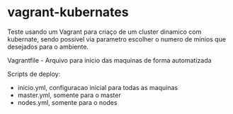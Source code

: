 # vagrant-kubernates

Teste usando um Vagrant para criaço de um cluster dinamico com kubernate, sendo possivel via parametro escolher o numero de minios que desejados para o ambiente.

Vagrantfile - Arquivo para inicio das maquinas de forma automatizada

Scripts de deploy: 
 - inicio.yml, configuracao inicial para todas as maquinas
 - master.yml, somente para o master 
 - nodes.yml, somente para o nodes 
 


